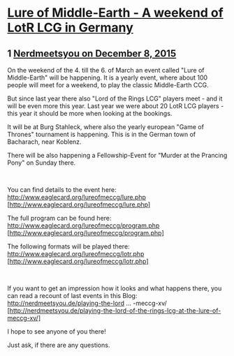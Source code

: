 # [Lure of Middle-Earth - A weekend of LotR LCG in Germany](https://community.fantasyflightgames.com/topic/195347-lure-of-middle-earth-a-weekend-of-lotr-lcg-in-germany/)

## 1 [Nerdmeetsyou on December 8, 2015](https://community.fantasyflightgames.com/topic/195347-lure-of-middle-earth-a-weekend-of-lotr-lcg-in-germany/?do=findComment&comment=1925185)

On the weekend of the 4. till the 6. of March an event called "Lure of Middle-Earth" will be happening. It is a yearly event, where about 100 people will meet for a weekend, to play the classic Middle-Earth CCG.

But since last year there also "Lord of the Rings LCG" players meet - and it will be even more this year. Last year we were about 20 LotR LCG players - this year it should be more when looking at the bookings.

It will be at Burg Stahleck, where also the yearly european "Game of Thrones" tournament is happening. This is in the German town of Bacharach, near Koblenz.

There will be also happening a Fellowship-Event for "Murder at the Prancing Pony" on Sunday there.

 

You can find details to the event here:
http://www.eaglecard.org/lureofmeccg/lure.php [http://www.eaglecard.org/lureofmeccg/lure.php]

The full program can be found here:
http://www.eaglecard.org/lureofmeccg/program.php [http://www.eaglecard.org/lureofmeccg/program.php]

The following formats will be played there:
http://www.eaglecard.org/lureofmeccg/lotr.php [http://www.eaglecard.org/lureofmeccg/lotr.php]

 

If you want to get an impression how it looks and what happens there, you can read a recount of last events in this Blog:
http://nerdmeetsyou.de/playing-the-lord ... -meccg-xv/ [http://nerdmeetsyou.de/playing-the-lord-of-the-rings-lcg-at-the-lure-of-meccg-xv/]
 

I hope to see anyone of you there!

Just ask, if there are any questions.

